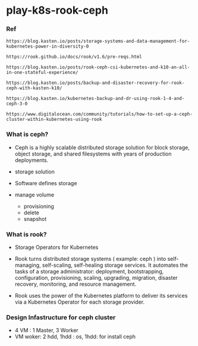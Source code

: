 # play-k8s-rook-ceph
### Ref
```
https://blog.kasten.io/posts/storage-systems-and-data-management-for-kubernetes-power-in-diversity-0

https://rook.github.io/docs/rook/v1.6/pre-reqs.html

https://blog.kasten.io/posts/rook-ceph-csi-kubernetes-and-k10-an-all-in-one-stateful-experience/

https://blog.kasten.io/posts/backup-and-disaster-recovery-for-rook-ceph-with-kasten-k10/

https://blog.kasten.io/kubernetes-backup-and-dr-using-rook-1-4-and-ceph-3-0

https://www.digitalocean.com/community/tutorials/how-to-set-up-a-ceph-cluster-within-kubernetes-using-rook
```

### What is ceph?
- Ceph is a highly scalable distributed storage solution for block storage, object storage, and shared filesystems with years of production deployments.

- storage solution

- Software defines storage

- manage volume
  + provisioning
  + delete
  + snapshot

### What is rook?
- Storage Operators for Kubernetes

- Rook turns distributed storage systems ( example: ceph
) into self-managing, self-scaling, self-healing storage services. It automates the tasks of a storage administrator: deployment, bootstrapping, configuration, provisioning, scaling, upgrading, migration, disaster recovery, monitoring, and resource management.

- Rook uses the power of the Kubernetes platform to deliver its services via a Kubernetes Operator for each storage provider.

### Design Infastructure for ceph cluster
- 4 VM : 1 Master, 3 Worker
- VM woker: 2 hdd, 1hdd : os, 1hdd: for install ceph

